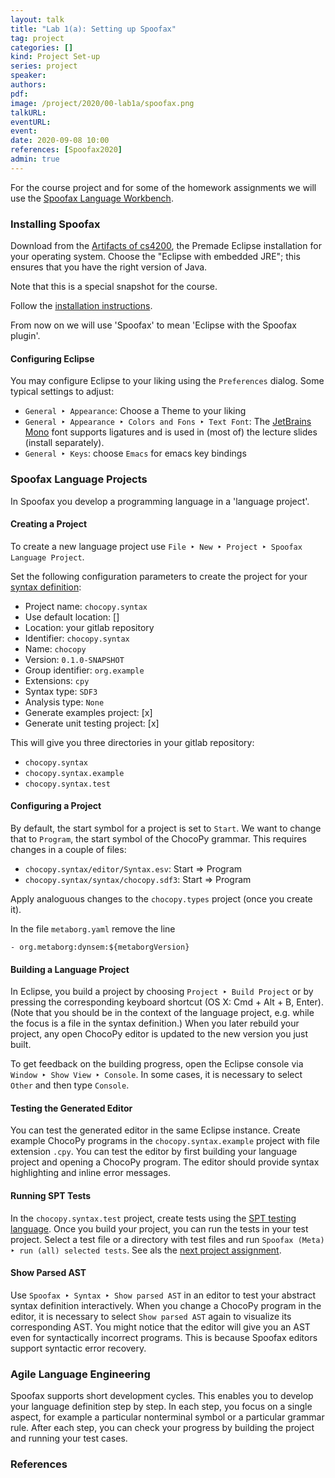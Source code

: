 ```yaml
---
layout: talk
title: "Lab 1(a): Setting up Spoofax"
tag: project
categories: []
kind: Project Set-up
series: project
speaker:
authors:
pdf:
image: /project/2020/00-lab1a/spoofax.png
talkURL:
eventURL:
event:
date: 2020-09-08 10:00
references: [Spoofax2020]
admin: true
---
```



For the course project and for some of the homework assignments we will use the [Spoofax Language Workbench](http://metaborg.org/).

### Installing Spoofax

Download from the [Artifacts of cs4200](https://buildfarm.metaborg.org/view/CS4200/job/metaborg/job/spoofax-releng/job/cs4200/lastSuccessfulBuild/artifact/dist/spoofax/eclipse/), the Premade Eclipse installation for your operating system. Choose the "Eclipse with embedded JRE"; this ensures that you have the right version of Java.

Note that this is a special snapshot for the course.

Follow the [installation instructions](http://www.metaborg.org/en/latest/source/install.html).

From now on we will use 'Spoofax' to mean 'Eclipse with the Spoofax plugin'.

#### Configuring Eclipse

You may configure Eclipse to your liking using the `Preferences` dialog. Some typical settings to adjust:

* `General ‣ Appearance`: Choose a Theme to your liking
* `General ‣ Appearance ‣ Colors and Fons ‣ Text Font`: The [JetBrains Mono](https://www.jetbrains.com/lp/mono/) font supports ligatures and is used in (most of) the lecture slides (install separately).
* `General ‣ Keys`: choose `Emacs` for emacs key bindings

### Spoofax Language Projects

In Spoofax you develop a programming language in a 'language project'.

#### Creating a Project

To create a new language project use `File ‣ New ‣ Project ‣ Spoofax Language Project`.

Set the following configuration parameters to create the project for your [syntax definition](/project/2020/09/08/lab1b/):

* Project name: `chocopy.syntax`
* Use default location: []
* Location: your gitlab repository
* Identifier: `chocopy.syntax`
* Name: `chocopy`
* Version: `0.1.0-SNAPSHOT`
* Group identifier: `org.example`
* Extensions: `cpy`
* Syntax type: `SDF3`
* Analysis type: `None`
* Generate examples project: [x]
* Generate unit testing project: [x]

This will give you three directories in your gitlab repository:

* `chocopy.syntax`
* `chocopy.syntax.example`
* `chocopy.syntax.test`

#### Configuring a Project

By default, the start symbol for a project is set to `Start`. We want to change that to `Program`, the start symbol of the ChocoPy grammar. This requires changes in a couple of files:

* `chocopy.syntax/editor/Syntax.esv`: Start => Program
* `chocopy.syntax/syntax/chocopy.sdf3`: Start => Program

Apply analoguous changes to the `chocopy.types` project (once you create it).

In the file `metaborg.yaml` remove the line
```
- org.metaborg:dynsem:${metaborgVersion}
```

#### Building a Language Project

In Eclipse, you build a project by choosing `Project ‣ Build Project` or by pressing the corresponding keyboard shortcut (OS X: Cmd + Alt + B, Enter).
(Note that you should be in the context of the language project, e.g. while the focus is a file in the syntax definition.)
When you later rebuild your project, any open ChocoPy editor is updated to the new version you just built.

To get feedback on the building progress, open the Eclipse console via `Window ‣ Show View ‣ Console`.
In some cases, it is necessary to select `Other` and then type `Console`.
<!-- is this still the case? -->

#### Testing the Generated Editor

You can test the generated editor in the same Eclipse instance.
Create example ChocoPy programs in the `chocopy.syntax.example` project with file extension `.cpy`.
You can test the editor by first building your language project and opening a ChocoPy program.
The editor should provide syntax highlighting and inline error messages.

#### Running SPT Tests

In the `chocopy.syntax.test` project, create tests using the [SPT testing language](http://www.metaborg.org/en/latest/source/langdev/meta/lang/spt/index.html).
Once you build your project, you can run the tests in your test project.
Select a test file or a directory with test files and run `Spoofax (Meta) ‣ run (all) selected tests`.
See als the [next project assignment](/project/2020/09/08/lab1b).

#### Show Parsed AST

Use `Spoofax ‣ Syntax ‣ Show parsed AST` in an editor to test your abstract syntax definition interactively.
When you change a ChocoPy program in the editor, it is necessary to select `Show parsed AST` again to visualize its corresponding AST.
You might notice that the editor will give you an AST even for syntactically incorrect programs.
This is because Spoofax editors support syntactic error recovery.

### Agile Language Engineering

Spoofax supports short development cycles.
This enables you to develop your language definition step by step.
In each step, you focus on a single aspect,
 for example a particular nonterminal symbol or a particular grammar rule.
After each step, you can check your progress by building the project and running your test cases.



### References
